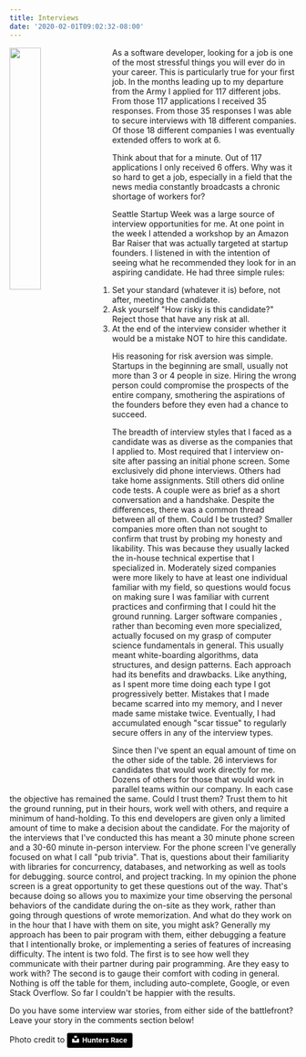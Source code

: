 ```yaml
---
title: Interviews
date: '2020-02-01T09:02:32-08:00'
---
```

<img style="float: left; margin:0 1em 1em 0; width: 33%" src="/img/blog/interview.jpg"/> 

As a software developer, looking for a job is one of the most stressful things you will ever do in your career.  This is particularly true for your first job. In the months leading up to my departure from the Army I applied for 117 different jobs.   From those 117 applications I received 35 responses.  From those 35 responses I was able to secure interviews with 18 different companies.  Of those 18 different companies I was eventually extended offers to work at 6.  

Think about that for a minute.  Out of 117 applications I only received 6 offers. Why was it so hard to get a job, especially in a field that the news media constantly broadcasts a chronic shortage of workers for?

Seattle Startup Week was a large source of interview opportunities for me.  At one point in the week I attended a workshop by an Amazon Bar Raiser that was actually targeted at startup founders.  I listened in with the intention of seeing what he recommended they look for in an aspiring candidate.  He had three simple rules:

1. Set your standard (whatever it is) before, not after, meeting the candidate.
2. Ask yourself "How risky is this candidate?"  Reject those that have any risk at all.
3. At the end of the interview consider whether it would be a mistake NOT to hire this candidate.

His reasoning for risk aversion was simple.  Startups in the beginning are small, usually not more than 3 or 4 people in size.  Hiring the wrong person could compromise the prospects of the entire company, smothering the aspirations of the founders before they even had a chance to succeed.  

The breadth of interview styles that I faced as a candidate was as diverse as the companies that I applied to.  Most required that I interview on-site after passing an initial phone screen.  Some exclusively did phone interviews.  Others had take home assignments.  Still others did online code tests.  A couple were as brief as a short conversation and a handshake.  Despite the differences, there was a common thread between all of them. Could I be trusted? Smaller companies more often than not sought to confirm that trust by probing my honesty and likability. This was because they usually lacked the in-house technical expertise that I specialized in.   Moderately sized companies were more likely to have at least one individual familiar with my field, so questions would focus on making sure I was familiar with current practices and confirming that I could hit the ground running.  Larger software companies , rather than becoming even more specialized, actually focused on my grasp of computer science fundamentals in general.  This usually meant white-boarding algorithms, data structures, and design patterns.  Each approach had its benefits and drawbacks.  Like anything, as I spent more time doing each type I got progressively better. Mistakes that I made became scarred into my memory, and I never made same mistake twice.  Eventually, I had accumulated enough "scar tissue" to regularly secure offers in any of the interview types.

Since then I've spent an equal amount of time on the other side of the table.  26 interviews for candidates that would work directly for me.  Dozens of others for those that would work in parallel teams within our company.  In each case the objective has remained the same.  Could I trust them? Trust them to hit the ground running, put in their hours, work well with others, and require a minimum of hand-holding.   To this end developers are given only a limited amount of time to make a decision about the candidate.  For the majority of the interviews that I've conducted this has meant a 30 minute phone screen and a 30-60 minute in-person interview.  For the phone screen I've generally focused on what I call "pub  trivia".  That is, questions about their familiarity with libraries for concurrency, databases, and networking as well as tools for debugging. source control, and project tracking. In my opinion the phone screen is a great opportunity to get these questions out of the way.  That's because doing so allows you to maximize your time observing the personal behaviors of the candidate during the on-site as they work, rather than going through questions of wrote memorization.  And what do they work on in the hour that I have with them on site, you might ask?  Generally my approach has been to pair program with them, either debugging a feature that I intentionally broke, or implementing a series of features of increasing difficulty.  The intent is two fold.  The first is to see how well they communicate with their partner during pair programming.   Are they easy to work with?  The second is to gauge their comfort with coding in general.  Nothing is off the table for them, including auto-complete, Google, or even Stack Overflow.  So far I couldn't be happier with the results.

Do you have some interview war stories, from either side of the battlefront?  Leave your story in the comments section below!

Photo credit to <a style="background-color:black;color:white;text-decoration:none;padding:4px 6px;font-family:-apple-system, BlinkMacSystemFont, &quot;San Francisco&quot;, &quot;Helvetica Neue&quot;, Helvetica, Ubuntu, Roboto, Noto, &quot;Segoe UI&quot;, Arial, sans-serif;font-size:12px;font-weight:bold;line-height:1.2;display:inline-block;border-radius:3px" href="https://unsplash.com/@huntersrace?utm_medium=referral&amp;utm_campaign=photographer-credit&amp;utm_content=creditBadge" target="_blank" rel="noopener noreferrer" title="Download free do whatever you want high-resolution photos from Hunters Race"><span style="display:inline-block;padding:2px 3px"><svg xmlns="http://www.w3.org/2000/svg" style="height:12px;width:auto;position:relative;vertical-align:middle;top:-2px;fill:white" viewBox="0 0 32 32"><title>unsplash-logo</title><path d="M10 9V0h12v9H10zm12 5h10v18H0V14h10v9h12v-9z"></path></svg></span><span style="display:inline-block;padding:2px 3px">Hunters Race</span></a>
